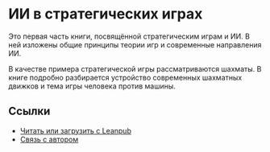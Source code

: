 # ИИ в стратегических играх

Это первая часть книги, посвящённой стратегическим играм и ИИ. В ней изложены общие принципы теории игр и современные направления ИИ.

В качестве примера стратегической игры рассматриваются шахматы. В книге подробно  разбирается устройство современных шахматных движков и тема игры человека против машины. 

## Ссылки

* [Читать или загрузить с Leanpub](https://leanpub.com/strategy-games-ai)
* [Связь с автором](mailto:petrsum@gmail.com)
